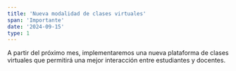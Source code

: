 ```yaml
---
title: 'Nueva modalidad de clases virtuales'
span: 'Importante'
date: '2024-09-15'
type: 1
---
```


A partir del próximo mes, implementaremos una nueva plataforma de clases virtuales que permitirá una mejor interacción entre estudiantes y docentes.